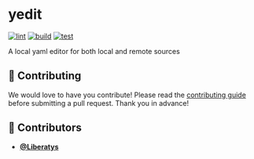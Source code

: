 <!-- DO NOT REMOVE - contributor_list:data:start:["Liberatys"]:end -->

# yedit

[![lint](https://github.com/liberatys/yedit/actions/workflows/lint.yml/badge.svg)](https://github.com/liberatys/yedit/actions/workflows/lint.yml)
[![build](https://github.com/liberatys/yedit/actions/workflows/build.yml/badge.svg)](https://github.com/liberatys/yedit/actions/workflows/build.yml)
[![test](https://github.com/liberatys/yedit/actions/workflows/test.yml/badge.svg)](https://github.com/liberatys/yedit/actions/workflows/test.yml)

A local yaml editor for both local and remote sources

## 🙌 Contributing

We would love to have you contribute! Please read the [contributing guide](CONTRIBUTING.md) before submitting a pull request. Thank you in advance!

<!-- prettier-ignore-start -->
<!-- DO NOT REMOVE - contributor_list:start -->
## 👥 Contributors


- **[@Liberatys](https://github.com/Liberatys)**

<!-- DO NOT REMOVE - contributor_list:end -->
<!-- prettier-ignore-end -->
